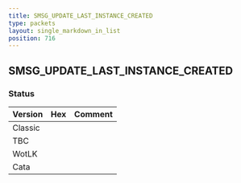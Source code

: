 ```yaml
---
title: SMSG_UPDATE_LAST_INSTANCE_CREATED
type: packets
layout: single_markdown_in_list
position: 716
---
```


## SMSG_UPDATE_LAST_INSTANCE_CREATED

### Status

Version | Hex | Comment
---------- | ---------- | ---------- 
Classic |  |  
TBC |  |  
WotLK |  |  
Cata |  |  
